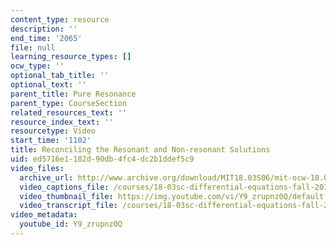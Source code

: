 ```yaml
---
content_type: resource
description: ''
end_time: '2065'
file: null
learning_resource_types: []
ocw_type: ''
optional_tab_title: ''
optional_text: ''
parent_title: Pure Resonance
parent_type: CourseSection
related_resources_text: ''
resource_index_text: ''
resourcetype: Video
start_time: '1102'
title: Reconciling the Resonant and Non-resonant Solutions
uid: ed5716e1-182d-90db-4fc4-dc2b1ddef5c9
video_files:
  archive_url: http://www.archive.org/download/MIT18.03S06/mit-ocw-18.03-lec14-12mar2003-220k_512kb.mp4
  video_captions_file: /courses/18-03sc-differential-equations-fall-2011/cc6e1fd5dee7573db970984f311a21fd_Y9_zrupnz0Q.vtt
  video_thumbnail_file: https://img.youtube.com/vi/Y9_zrupnz0Q/default.jpg
  video_transcript_file: /courses/18-03sc-differential-equations-fall-2011/ceda4e32463c9dde95c8462aa0a329e1_Y9_zrupnz0Q.pdf
video_metadata:
  youtube_id: Y9_zrupnz0Q
---
```

